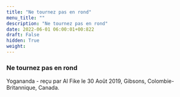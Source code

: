 ```yaml
---
title: "Ne tournez pas en rond"
menu_title: ""
description: "Ne tournez pas en rond"
date: 2022-06-01 06:00:01+00:822
draft: False
hidden: True
weight:
---
```

### Ne tournez pas en rond

Yogananda - reçu par Al Fike le 30 Août 2019, Gibsons, Colombie-Britannique, Canada.



